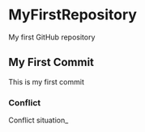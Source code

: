 # MyFirstRepository
My first GitHub repository

## My First Commit
This is my first commit

### Conflict
Conflict situation_

